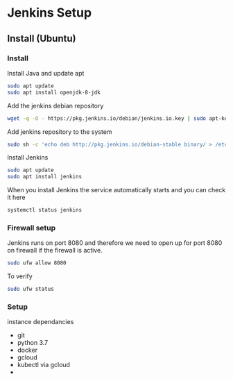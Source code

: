 # Jenkins Setup

## Install (Ubuntu)

### Install

Install Java and update apt
```bash
sudo apt update
sudo apt install openjdk-8-jdk
```

Add the jenkins debian repository
```bash
wget -q -O - https://pkg.jenkins.io/debian/jenkins.io.key | sudo apt-key add -
```

Add jenkins repository to the system
```bash
sudo sh -c 'echo deb http://pkg.jenkins.io/debian-stable binary/ > /etc/apt/sources.list.d/jenkins.list'
```

Install Jenkins
```bash
sudo apt update
sudo apt install jenkins
```

When you install Jenkins the service automatically starts and you can check it here
```bash
systemctl status jenkins
```

### Firewall setup

Jenkins runs on port 8080 and therefore we need to open up for port 8080 on firewall if the firewall is active.
```bash
sudo ufw allow 8080
```

To verify
```bash
sudo ufw status
```

### Setup

instance dependancies
* git
* python 3.7
* docker
* gcloud
* kubectl via gcloud
* 





